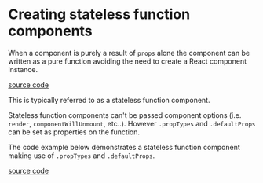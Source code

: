 # Creating stateless function components

When a component is purely a result of `props` alone the component can be written as a pure function avoiding the need to create a React component instance.

[source code](https://jsfiddle.net/5nzpxyuu/#tabs=js,result,html,resources)

This is typically referred to as a stateless function component.

Stateless function components can't be passed component options (i.e. `render`, `componentWillUnmount`, etc..). However `.propTypes` and `.defaultProps` can be set as properties on the function.

The code example below demonstrates a stateless function component making use of `.propTypes` and `.defaultProps`.

[source code](https://jsfiddle.net/tpvjyp34/#tabs=js,result,html,resources)
